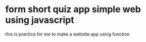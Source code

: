 # form short quiz app simple web using javascript

this is practice for me to make a website app using function
